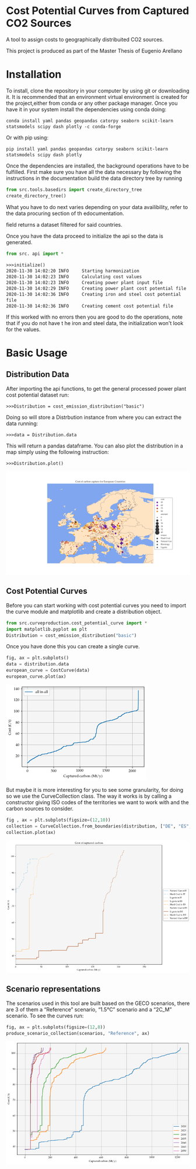 # Cost Potential Curves from Captured CO2 Sources

A tool to assign costs to geographically distribuited CO2 sources.

This project is produced as part of the Master Thesis of Eugenio Arellano

# Installation 

To install, clone the repository in your computer by using git or downloading it. It is recommended that an environment virtual environment is created for the project,either from conda or any other package manager. Once you have it in your system install the dependencies using conda doing:

```console
conda install yaml pandas geopandas catorpy seaborn scikit-learn statsmodels scipy dash plotly -c conda-forge
```

Or with pip using:
```console
pip install yaml pandas geopandas catorpy seaborn scikit-learn statsmodels scipy dash plotly
```

Once the dependencies are installed, the background operations have to be fulfilled. First make sure you have all the data necessary by following the instructions in the documentation build the data directory tree by running 

```python
from src.tools.basedirs import create_directory_tree
create_directory_tree()
```

What you have to do next varies depending on your data availibility, refer to the data procuring section of th edocumentation.

field returns a dataset filtered for said countries.

Once you have the data proceed to initialize the api so the data is generated.

```python
from src. api import *
```

```
>>>initialize()
2020-11-30 14:02:20 INFO     Starting harmonization
2020-11-30 14:02:23 INFO     Calculating cost values
2020-11-30 14:02:23 INFO     Creating power plant input file
2020-11-30 14:02:29 INFO     Creating power plant cost potential file
2020-11-30 14:02:36 INFO     Creating iron and steel cost potential file
2020-11-30 14:02:36 INFO     Creating cement cost potential file
```

If this worked with no errors then you are good to do the operations, note that if you do not have t he iron and steel data, the initialization won't look for the values.

# Basic Usage

## Distribution Data

After importing the api functions, to get the general processed power plant cost potential dataset run:

```
>>>Distribution = cost_emission_distribution("basic")
```
Doing so will store a Distrbution instance from where you can extract the data running:

```
>>>data = Distribution.data
```
This will return a pandas dataframe. You can also plot the distribution in a map simply using the following instruction:

```
>>>Distribution.plot()
```
![basic map](/documentation/source/basic_map.png)

## Cost Potential Curves
Before you can start working with cost potential curves you need to import the curve module and matplotlib and create a distribution object.

```python
from src.curveproduction.cost_potential_curve import *
import matplotlib.pyplot as plt
Distribution = cost_emission_distribution("basic")
```

Once you have done this you can create a single curve.

```python
fig, ax = plt.subplots()
data = distribution.data
european_curve = CostCurve(data)
european_curve.plot(ax)
```
![basic map](/documentation/source/basic_curve.png)

But maybe it is more interesting for you to see some granularity, for doing so we use the CurveCollection class. The way it works is by calling a constructor giving ISO codes of the territories we want to work with and the carbon sources to consider.

```python
fig , ax = plt.subplots(figsize=(12,10))
collection = CurveCollection.from_boundaries(distribution, ["DE", "ES", "IT"], ["Hard Coal", "Natural Gas", "Lignite"])
collection.plot(ax)
```

![basic map](/documentation/source/granular_curve.png)

## Scenario representations

The scenarios used in this tool are built based on the GECO scenarios, there are 3 of them a “Reference” scenario, “1.5°C” scenario and a “2C_M” scenario. To see the curves run:

```python
fig, ax = plt.subplots(figsize=(12,8))
produce_scenario_collection(scenarios, "Reference", ax)
```

![basic map](/documentation/source/scenarios.png)